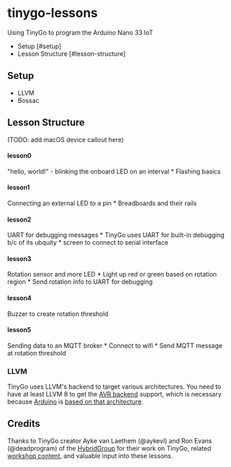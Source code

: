 # tinygo-lessons
Using TinyGo to program the Arduino Nano 33 IoT

* Setup [#setup]
* Lesson Structure [#lesson-structure]

## Setup

* LLVM
* Bossac

## Lesson Structure

(TODO: add macOS device callout here)

#### lesson0
"hello, world!" - blinking the onboard LED on an interval
	* Flashing basics

#### lesson1
Connecting an external LED to a pin
	* Breadboards and their rails

#### lesson2
UART for debugging messages
	* TinyGo uses UART for built-in debugging b/c of its ubquity
	* screen to connect to serial interface

#### lesson3
Rotation sensor and more LED
	* Light up red or green based on rotation region
	* Send rotation info to UART for debugging

#### lesson4
Buzzer to create rotation threshold
	


#### lesson5
Sending data to an MQTT broker
	* Connect to wifi
	* Send MQTT message at rotation threshold


### LLVM
TinyGo uses LLVM's backend to target various architectures. You need to have at least LLVM 8 to get the [AVR backend](https://github.com/avr-llvm) support, which is necessary because [Arduino]() is [based on that architecture](https://en.wikipedia.org/wiki/AVR_microcontrollers).

## Credits
Thanks to TinyGo creator Ayke van Laethem (@aykevl) and Ron Evans (@deadprogram) of the [HybridGroup](https://hybridgroup.com) for their work on TinyGo, related [workshop content](https://github.com/hybridgroup/hacklab-2019), and valuable input into these lessons.
